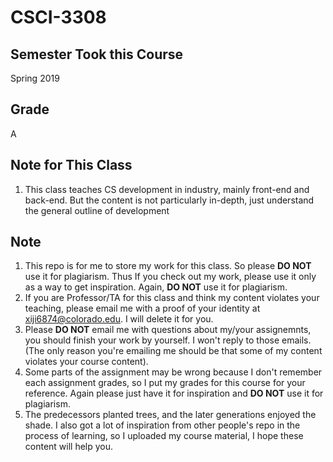 # CSCI-3308

## Semester Took this Course
Spring 2019

## Grade
A

## Note for This Class
1. This class teaches CS development in industry, mainly front-end and back-end. But the content is not particularly in-depth, just understand the general outline of development

## Note
1. This repo is for me to store my work for this class. So please **DO NOT** use it for plagiarism. Thus If you check out my work, please use it only as a way to get inspiration. Again, **DO NOT** use it for plagiarism.
2. If you are Professor/TA for this class and think my content violates your teaching, please email me with a proof of your identity at xiji6874@colorado.edu. I will delete it for you.
3. Please **DO NOT** email me with questions about my/your assignemnts, you should finish your work by yourself. I won't reply to those emails. (The only reason you're emailing me should be that some of my content violates your course content).
4. Some parts of the assignment may be wrong because I don't remember each assignment grades, so I put my grades for this course for your reference. Again please just have it for inspiration and **DO NOT** use it for plagiarism.
5. The predecessors planted trees, and the later generations enjoyed the shade. I also got a lot of inspiration from other people's repo in the process of learning, so I uploaded my course material, I hope these content will help you.
